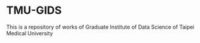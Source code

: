 # TMU-GIDS
This is a repository of works of Graduate Institute of Data Science of Taipei Medical University
